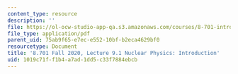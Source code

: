 ```yaml
---
content_type: resource
description: ''
file: https://ol-ocw-studio-app-qa.s3.amazonaws.com/courses/8-701-introduction-to-nuclear-and-particle-physics-fall-2020/1019c71ff1b4a7ad1dd5c33f7884ebcb_MIT8_701f20_lec9.1.pdf
file_type: application/pdf
parent_uid: 75ab9f65-e7ec-e552-10bf-b2eca4629bf0
resourcetype: Document
title: '8.701 Fall 2020, Lecture 9.1 Nuclear Physics: Introduction'
uid: 1019c71f-f1b4-a7ad-1dd5-c33f7884ebcb
---
```

